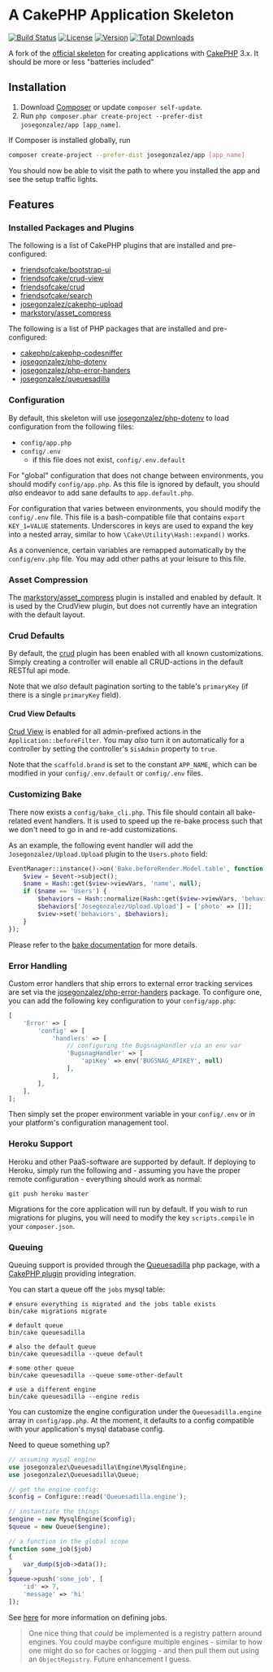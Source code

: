 # A CakePHP Application Skeleton

[![Build Status](https://img.shields.io/travis/josegonzalez/app/master.svg?style=flat-square)](https://travis-ci.org/josegonzalez/app)
[![License](https://img.shields.io/packagist/l/josegonzalez/app.svg?style=flat-square)](https://packagist.org/packages/josegonzalez/app)
[![Version](https://img.shields.io/packagist/v/josegonzalez/app.svg?style=flat-square)](https://packagist.org/packages/josegonzalez/app)
[![Total Downloads](https://img.shields.io/packagist/dt/josegonzalez/app.svg?style=flat-square)](https://packagist.org/packages/josegonzalez/app)

A fork of the [official skeleton](https://github.com/cakephp/app) for creating applications with [CakePHP](http://cakephp.org) 3.x. It should be more or less "batteries included"

## Installation

1. Download [Composer](http://getcomposer.org/doc/00-intro.md) or update `composer self-update`.
2. Run `php composer.phar create-project --prefer-dist josegonzalez/app [app_name]`.

If Composer is installed globally, run
```bash
composer create-project --prefer-dist josegonzalez/app [app_name]
```

You should now be able to visit the path to where you installed the app and see
the setup traffic lights.

## Features

### Installed Packages and Plugins

The following is a list of CakePHP plugins that are installed and pre-configured:

- [friendsofcake/bootstrap-ui](https://github.com/FriendsOfCake/bootstrap-ui)
- [friendsofcake/crud-view](https://github.com/FriendsOfCake/crud-view)
- [friendsofcake/crud](https://github.com/FriendsOfCake/crud)
- [friendsofcake/search](https://github.com/FriendsOfCake/search)
- [josegonzalez/cakephp-upload](https://github.com/josegonzalez/cakephp-upload)
- [markstory/asset_compress](https://github.com/markstory/asset_compress)

The following is a list of PHP packages that are installed and pre-configured:

- [cakephp/cakephp-codesniffer](https://github.com/cakephp/cakephp-codesniffer)
- [josegonzalez/php-dotenv](https://github.com/josegonzalez/php-dotenv)
- [josegonzalez/php-error-handers](https://github.com/josegonzalez/php-error-handlers)
- [josegonzalez/queuesadilla](https://github.com/josegonzalez/php-queuesadilla)

### Configuration

By default, this skeleton will use [josegonzalez/php-dotenv](https://github.com/josegonzalez/php-dotenv) to load configuration from the following files:

- `config/app.php`
- `config/.env`
    - if this file does not exist, `config/.env.default`

For "global" configuration that does not change between environments, you should modify `config/app.php`. As this file is ignored by default, you should *also* endeavor to add sane defaults to `app.default.php`.

For configuration that varies between environments, you should modify the `config/.env` file. This file is a bash-compatible file that contains `export KEY_1=VALUE` statements. Underscores in keys are used to expand the key into a nested array, similar to how `\Cake\Utility\Hash::expand()` works.

As a convenience, certain variables are remapped automatically by the `config/env.php` file. You may add other paths at your leisure to this file.

### Asset Compression

The [markstory/asset_compress](https://github.com/markstory/asset_compress) plugin is installed and enabled by default. It is used by the CrudView plugin, but does not currently have an integration with the default layout.

### Crud Defaults

By default, the [crud](https://github.com/friendsofcake/crud) plugin has been enabled with all known customizations. Simply creating a controller will enable all CRUD-actions in the default RESTful api mode.

Note that we *also* default pagination sorting to the table's `primaryKey` (if there is a single `primaryKey` field).

#### Crud View Defaults

[Crud View](https://github.com/friendsofcake/crud-view) is enabled for all admin-prefixed actions in the `Application::beforeFilter`. You may *also* turn it on automatically for a controller by setting the controller's `$isAdmin` property to `true`.

Note that the `scaffold.brand` is set to the constant `APP_NAME`, which can be modified in your `config/.env.default` or `config/.env` files.

### Customizing Bake

There now exists a `config/bake_cli.php`. This file should contain all bake-related event handlers. It is used to speed up the re-bake process such that we don't need to go in and re-add customizations.

As an example, the following event handler will add the `Josegonzalez/Upload.Upload` plugin to the `Users.photo` field:

```php
EventManager::instance()->on('Bake.beforeRender.Model.table', function (Event $event) {
    $view = $event->subject();
    $name = Hash::get($view->viewVars, 'name', null);
    if ($name == 'Users') {
        $behaviors = Hash::normalize(Hash::get($view->viewVars, 'behaviors', []));
        $behaviors['Josegonzalez/Upload.Upload'] = ['photo' => []];
        $view->set('behaviors', $behaviors);
    }
});
```

Please refer to the [bake documentation](http://book.cakephp.org/3.0/en/bake/development.html) for more details.

### Error Handling

Custom error handlers that ship errors to external error tracking services are set via the [josegonzalez/php-error-handers](https://github.com/josegonzalez/php-error-handlers) package. To configure one, you can add the following key configuration to your `config/app.php`:

```php
[
    'Error' => [
        'config' => [
            'handlers' => [
                // configuring the BugsnagHandler via an env var
                'BugsnagHandler' => [
                    'apiKey' => env('BUGSNAG_APIKEY', null)
                ],
            ],
        ],
    ],
];
```

Then simply set the proper environment variable in your `config/.env` or in your platform's configuration management tool.

### Heroku Support

Heroku and other PaaS-software are supported by default. If deploying to Heroku, simply run the following and - assuming you have the proper remote configuration - everything should work as normal:

```shell
git push heroku master
```

Migrations for the core application will run by default. If you wish to run migrations for plugins, you will need to modify the key `scripts.compile` in your `composer.json`.

### Queuing

Queuing support is provided through the [Queuesadilla](https://github.com/josegonzalez/php-queuesadilla) php package, with a [CakePHP plugin](https://github.com/josegonzalez/cakephp-queuesadilla) providing integration.

You can start a queue off the `jobs` mysql table:

```shell
# ensure everything is migrated and the jobs table exists
bin/cake migrations migrate

# default queue
bin/cake queuesadilla

# also the default queue
bin/cake queuesadilla --queue default

# some other queue
bin/cake queuesadilla --queue some-other-default

# use a different engine
bin/cake queuesadilla --engine redis
```

You can customize the engine configuration under the `Queuesadilla.engine` array in `config/app.php`. At the moment, it defaults to a config compatible with your application's mysql database config.

Need to queue something up?

```php
// assuming mysql engine
use josegonzalez\Queuesadilla\Engine\MysqlEngine;
use josegonzalez\Queuesadilla\Queue;

// get the engine config:
$config = Configure::read('Queuesadilla.engine');

// instantiate the things
$engine = new MysqlEngine($config);
$queue = new Queue($engine);

// a function in the global scope
function some_job($job)
{
    var_dump($job->data());
}
$queue->push('some_job', [
    'id' => 7,
    'message' => 'hi'
]);
```

See [here](https://github.com/josegonzalez/php-queuesadilla/blob/master/docs/defining-jobs.md) for more information on defining jobs.

> One nice thing that *could* be implemented is a registry pattern around engines. You could maybe configure multiple engines - similar to how one might do so for caches or logging - and then pull them out using an `ObjectRegistry`. Future enhancement I guess.
